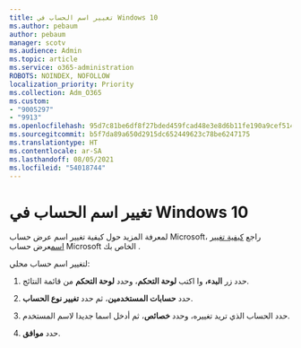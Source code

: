 ```yaml
---
title: تغيير اسم الحساب في Windows 10
ms.author: pebaum
author: pebaum
manager: scotv
ms.audience: Admin
ms.topic: article
ms.service: o365-administration
ROBOTS: NOINDEX, NOFOLLOW
localization_priority: Priority
ms.collection: Adm_O365
ms.custom:
- "9005297"
- "9913"
ms.openlocfilehash: 95d7c81be6df8f27bded459fcad48e3e8d6b11fe190a9cef514fee1ba8e93cb4
ms.sourcegitcommit: b5f7da89a650d2915dc652449623c78be6247175
ms.translationtype: HT
ms.contentlocale: ar-SA
ms.lasthandoff: 08/05/2021
ms.locfileid: "54018744"
---
```

# <a name="change-account-name-in-windows-10"></a>تغيير اسم الحساب في Windows 10

لمعرفة المزيد حول كيفية تغيير اسم عرض حساب Microsoft، راجع [كيفية تغيير اسم](https://support.microsoft.com/account-billing/how-to-change-your-microsoft-account-display-name-917b1d70-5915-d04e-243a-a618f96ef1d5)عرض حساب Microsoft الخاص بك .

لتغيير اسم حساب محلي:

1. حدد زر **البدء،** وا اكتب **لوحة التحكم**، وحدد **لوحة التحكم** من قائمة النتائج.

1. حدد **حسابات المستخدمين**، ثم حدد **تغيير نوع الحساب**.

1. حدد الحساب الذي تريد تغييره، وحدد **خصائص**، ثم أدخل اسما جديدا لاسم المستخدم.

1. حدد **موافق**.
